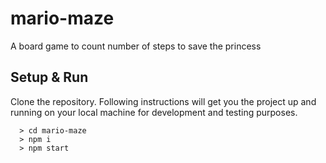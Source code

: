 # mario-maze
A board game to count number of steps to save the princess


## Setup & Run
Clone the repository. Following instructions will get you the project up and running on your local machine for development and testing purposes. 

```
  > cd mario-maze
  > npm i
  > npm start
```




